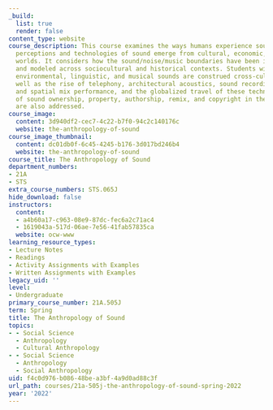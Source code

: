 ```yaml
---
_build:
  list: true
  render: false
content_type: website
course_description: This course examines the ways humans experience sound and how
  perceptions and technologies of sound emerge from cultural, economic, and historical
  worlds. It considers how the sound/noise/music boundaries have been imagined, created,
  and modeled across sociocultural and historical contexts. Students will learn how
  environmental, linguistic, and musical sounds are construed cross-culturally as
  well as the rise of telephony, architectural acoustics, sound recording, multi-channel
  and spatial mix performance, and the globalized travel of these technologies. Questions
  of sound ownership, property, authorship, remix, and copyright in the digital age
  are also addressed.
course_image:
  content: 3d940df2-cec7-4c22-b7f0-94c2c140176c
  website: the-anthropology-of-sound
course_image_thumbnail:
  content: dc01db0f-6c45-4245-b176-3d017bd246b4
  website: the-anthropology-of-sound
course_title: The Anthropology of Sound
department_numbers:
- 21A
- STS
extra_course_numbers: STS.065J
hide_download: false
instructors:
  content:
  - a4b60a17-c963-08e9-87dc-fec6a2c71ac4
  - 1619043a-517d-06ae-7e56-41fab57835ca
  website: ocw-www
learning_resource_types:
- Lecture Notes
- Readings
- Activity Assignments with Examples
- Written Assignments with Examples
legacy_uid: ''
level:
- Undergraduate
primary_course_number: 21A.505J
term: Spring
title: The Anthropology of Sound
topics:
- - Social Science
  - Anthropology
  - Cultural Anthropology
- - Social Science
  - Anthropology
  - Social Anthropology
uid: f4c0d976-b086-48be-a3bf-4a9d0ad88c3f
url_path: courses/21a-505j-the-anthropology-of-sound-spring-2022
year: '2022'
---
```

